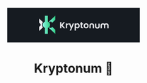 <p align="center">
  <a href="https://kryptonum.eu">
    <img alt="Kryptonum" src="src/resources/images/kryptonum-github.jpeg" width="300" />
  </a>
</p>
<h1 align="center">Kryptonum 🚀</h1>